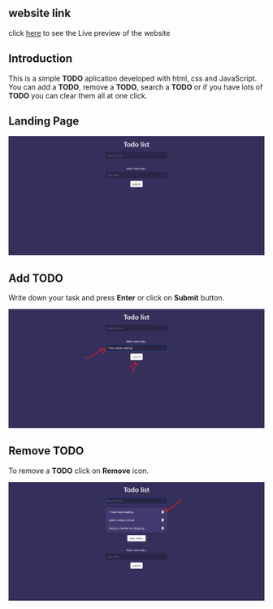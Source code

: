 ## website link
click [here](https://sumanislam.github.io/To-do-list-2/) to see the Live preview of the website

## Introduction
This is a simple __TODO__ aplication developed with html, css and JavaScript. You can add a __TODO__, remove a __TODO__, search a __TODO__ or if you have lots of __TODO__ you can clear them all at one click.

## Landing Page
<img src="readmeimage/1.png" />

## Add TODO
Write down your task and press __Enter__ or click on __Submit__ button.

<img src="readmeimage/2.png" />

## Remove TODO
To remove a __TODO__ click on __Remove__ icon.


<img src="readmeimage/3.png" />
